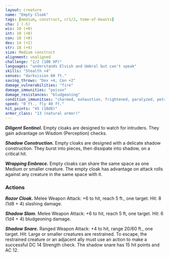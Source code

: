```yaml
---
layout: creature
name: "Empty Cloak"
tags: [medium, construct, cr1/2, tome-of-beasts]
cha: 1 (-5)
wis: 10 (+0)
int: 10 (+0)
con: 10 (+0)
dex: 14 (+2)
str: 18 (+4)
size: Medium construct
alignment: unaligned
challenge: "1/2 (100 XP)"
languages: "understands Elvish and Umbral but can't speak"
skills: "Stealth +4"
senses: "darkvision 60 ft."
saving_throws: "Dex +4, Con +2"
damage_vulnerabilities: "fire"
damage_immunities: "poison"
damage_resistances: "bludgeoning"
condition_immunities: "charmed, exhaustion, frightened, paralyzed, petrified, poisoned"
speed: "0 ft., fly 40 ft."
hit_points: "45 (10d8)"
armor_class: "13 (natural armor)"
---
```


***Diligent Sentinel.*** Empty cloaks are designed to watch for intruders. They gain advantage on Wisdom (Perception) checks.

***Shadow Construction.*** Empty cloaks are designed with a delicate shadow construction. They burst into pieces, then dissipate into shadow, on a critical hit.

***Wrapping Embrace.*** Empty cloaks can share the same space as one Medium or smaller creature. The empty cloak has advantage on attack rolls against any creature in the same space with it.

### Actions

***Razor Cloak.*** Melee Weapon Attack: +6 to hit, reach 5 ft., one target. Hit: 8 (1d8 + 4) slashing damage.

***Shadow Slam.*** Melee Weapon Attack: +6 to hit, reach 5 ft, one target. Hit: 6 (1d4 + 4) bludgeoning damage.

***Shadow Snare.*** Ranged Weapon Attack: +4 to hit, range 20/60 ft., one target. Hit: Large or smaller creatures are restrained. To escape, the restrained creature or an adjacent ally must use an action to make a successful DC 14 Strength check. The shadow snare has 15 hit points and AC 12.

